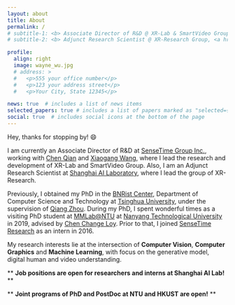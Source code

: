 ```yaml
---
layout: about
title: About
permalink: /
# subtitle-1: <b> Associate Director of R&D @ XR-Lab & SmartVideo Group, <a href='https://www.sensetime.com/en'>SenseTime Group Inc.</a></b>
# subtitle-2: <b> Adjunct Research Scientist @ XR-Research Group, <a href='https://www.shlab.org.cn/'>Shanghai AI Lab.</a></b>

profile:
  align: right
  image: wayne_wu.jpg
  # address: >
  #   <p>555 your office number</p>
  #   <p>123 your address street</p>
  #   <p>Your City, State 12345</p>

news: true  # includes a list of news items
selected_papers: true # includes a list of papers marked as "selected={true}"
social: true  # includes social icons at the bottom of the page
---
```


<!-- 

Write your biography here. Tell the world about yourself. Link to your favorite [subreddit](http://reddit.com). You can put a picture in, too. The code is already in, just name your picture `prof_pic.jpg` and put it in the `img/` folder.

Put your address / P.O. box / other info right below your picture. You can also disable any these elements by editing `profile` property of the YAML header of your `_pages/about.md`. Edit `_bibliography/papers.bib` and Jekyll will render your [publications page](/al-folio/publications/) automatically.

Link to your social media connections, too. This theme is set up to use [Font Awesome icons](http://fortawesome.github.io/Font-Awesome/) and [Academicons](https://jpswalsh.github.io/academicons/), like the ones below. Add your Facebook, Twitter, LinkedIn, Google Scholar, or just disable all of them.
 -->

<!-- **About** -->

<p>Hey, thanks for stopping by! &#128516;</p>

I am currently an Associate Director of R&D at [SenseTime Group Inc.](https://www.sensetime.com/en), working with [Chen Qian](http://scholar.google.com/citations?user=AerkT0YAAAAJ&hl=zh-CN) and [Xiaogang Wang](http://www.ee.cuhk.edu.hk/~xgwang/), where I lead the research and development of XR-Lab and SmartVideo Group. Also, I am an Adjunct Research Scientist at [Shanghai AI Laboratory](https://www.shlab.org.cn/), where I lead the group of XR-Research.

Previously, I obtained my PhD in the [BNRist Center](https://www.bnrist.tsinghua.edu.cn/bnristen/index.htm), Department of Computer Science and Technology at [Tsinghua University](https://www.tsinghua.edu.cn/en/), under the supervision of [Qiang Zhou](https://www.cs.tsinghua.edu.cn/csen/info/1161/4014.htm). During my PhD, I spent wonderful times as a visiting PhD student at [MMLab@NTU](https://www.mmlab-ntu.com/) at [Nanyang Technological University](https://www.ntu.edu.sg/) in 2019, advised by [Chen Change Loy](https://www.mmlab-ntu.com/person/ccloy/). Prior to that, I joined [SenseTime Research](https://www.sensetime.com/en) as an intern in 2016.

My research interests lie at the intersection of **Computer Vision**, **Computer Graphics** and **Machine Learning**, with focus on the generative model, digital human and video understanding.

** **Job positions are open for researchers and interns at Shanghai AI Lab!** **

** **Joint programs of PhD and PostDoc at NTU and HKUST are open!** **




